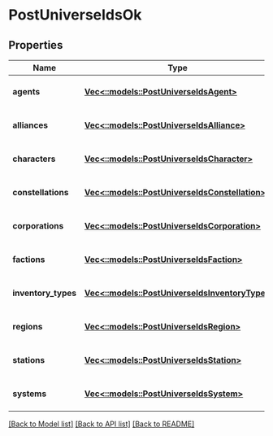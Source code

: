 # PostUniverseIdsOk

## Properties
Name | Type | Description | Notes
------------ | ------------- | ------------- | -------------
**agents** | [**Vec<::models::PostUniverseIdsAgent>**](post_universe_ids_agent.md) | agents array | [optional] [default to null]
**alliances** | [**Vec<::models::PostUniverseIdsAlliance>**](post_universe_ids_alliance.md) | alliances array | [optional] [default to null]
**characters** | [**Vec<::models::PostUniverseIdsCharacter>**](post_universe_ids_character.md) | characters array | [optional] [default to null]
**constellations** | [**Vec<::models::PostUniverseIdsConstellation>**](post_universe_ids_constellation.md) | constellations array | [optional] [default to null]
**corporations** | [**Vec<::models::PostUniverseIdsCorporation>**](post_universe_ids_corporation.md) | corporations array | [optional] [default to null]
**factions** | [**Vec<::models::PostUniverseIdsFaction>**](post_universe_ids_faction.md) | factions array | [optional] [default to null]
**inventory_types** | [**Vec<::models::PostUniverseIdsInventoryType>**](post_universe_ids_inventory_type.md) | inventory_types array | [optional] [default to null]
**regions** | [**Vec<::models::PostUniverseIdsRegion>**](post_universe_ids_region.md) | regions array | [optional] [default to null]
**stations** | [**Vec<::models::PostUniverseIdsStation>**](post_universe_ids_station.md) | stations array | [optional] [default to null]
**systems** | [**Vec<::models::PostUniverseIdsSystem>**](post_universe_ids_system.md) | systems array | [optional] [default to null]

[[Back to Model list]](../README.md#documentation-for-models) [[Back to API list]](../README.md#documentation-for-api-endpoints) [[Back to README]](../README.md)


